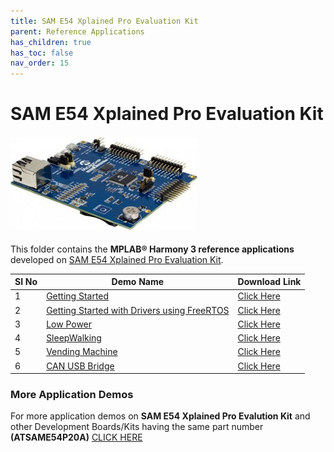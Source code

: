 ```yaml
---
title: SAM E54 Xplained Pro Evaluation Kit
parent: Reference Applications
has_children: true
has_toc: false
nav_order: 15
---
```


# SAM E54 Xplained Pro Evaluation Kit
<h4 align="left"> <img src = "image.jpg"> </h4>


This folder contains the **MPLAB® Harmony 3 reference applications** developed on [SAM E54 Xplained Pro Evaluation Kit](https://www.microchip.com/DevelopmentTools/ProductDetails/ATSAME54-XPRO).

|SI No| Demo Name | Download Link |
| --- | --- | -- |
| 1 | [Getting Started](./same54_getting_started/readme.md) | [Click Here](https://github.com/Microchip-MPLAB-Harmony/reference_apps/releases/latest/download/same54_getting_started.zip) |
| 2 | [Getting Started with Drivers using FreeRTOS](./same54_getting_started_freertos/readme.md) | [Click Here](https://github.com/Microchip-MPLAB-Harmony/reference_apps/releases/latest/download/same54_getting_started_freertos.zip) |
| 3 | [Low Power](./same54_low_power/readme.md) |  [Click Here](https://github.com/Microchip-MPLAB-Harmony/reference_apps/releases/latest/download/same54_low_power.zip) |
| 4 | [SleepWalking](./sleepwalking/readme.md) |  [Click Here](https://github.com/Microchip-MPLAB-Harmony/reference_apps/releases/latest/download/sleepwalking.zip) |
| 5 | [Vending Machine](./same54_vending_machine/readme.md) |  [Click Here](https://github.com/Microchip-MPLAB-Harmony/reference_apps/releases/latest/download/same54_vending_machine.zip) |
| 6 | [CAN USB Bridge](./same54_can_usb_bridge/readme.md) |  [Click Here](https://github.com/Microchip-MPLAB-Harmony/reference_apps/releases/latest/download/same54_can_usb_bridge.zip) |


### More Application Demos

For more application demos on **SAM E54 Xplained Pro Evalution Kit** and other Development Boards/Kits having the same part number **(ATSAME54P20A)** <a href="https://mplab-discover.microchip.com/v1/itemtype/com.microchip.ide.project?s0=ATSAME54P20A" target="_blank"> CLICK HERE </a>
